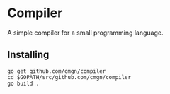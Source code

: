 # Compiler

A simple compiler for a small programming language.

## Installing

    go get github.com/cmgn/compiler
	cd $GOPATH/src/github.com/cmgn/compiler
	go build . 
